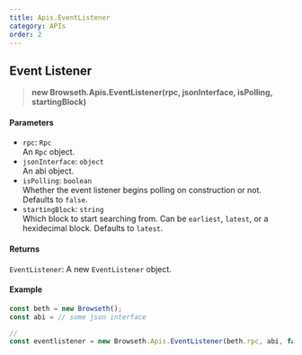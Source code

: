 ```yaml
---
title: Apis.EventListener
category: APIs
order: 2
---
```


## Event Listener

> **new Browseth.Apis.EventListener(rpc, jsonInterface, isPolling, startingBlock)**

#### Parameters

- `rpc`: `Rpc`<br>
An `Rpc` object.
- `jsonInterface`: `object`<br>
An abi object.
- `isPolling`: `boolean`<br>
Whether the event listener begins polling on construction or not. Defaults to `false`.
- `startingBlock`: `string`<br>
Which block to start searching from. Can be `earliest`, `latest`, or a hexidecimal block. Defaults to `latest`.

#### Returns

`EventListener`: A new `EventListener` object.

#### Example

```javascript
const beth = new Browseth();
const abi = // some json interface

// 
const eventlistener = new Browseth.Apis.EventListener(beth.rpc, abi, false, '0x536400');
```
